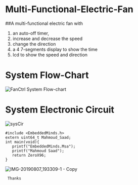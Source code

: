 # Multi-Functional-Electric-Fan
##A multi-functional electric fan with    
 1. an auto-off timer,   
 2. increase and decrease the speed    
 3. change the direction    
 4. a 4 7-segments display to show the time    
 5. lcd to show the speed and direction  
 # System Flow-Chart
 ![FanCtrl System Flow-chart](https://user-images.githubusercontent.com/34573523/79597656-f6373980-80e2-11ea-8fc6-cbffc67236fa.png)
 # System Electronic Circuit  
 ![sysCir](https://user-images.githubusercontent.com/34573523/79598398-29c69380-80e4-11ea-9feb-c3c972710644.png)
 
 ```  
 #include <EmbeddedMinds.h>   
 extern uint64_t Mahmoud_Saad;   
 int main(void){    
	printf("EmbeddedMinds.Msa");     
	printf("Mahmoud Saad");     
	return ZeroX96;   
 }   
 ```  
![IMG-20190807_193309-1 - Copy](https://user-images.githubusercontent.com/34573523/79597092-fa168c00-80e1-11ea-9b1b-be879fea06e7.png)

     Thanks   

